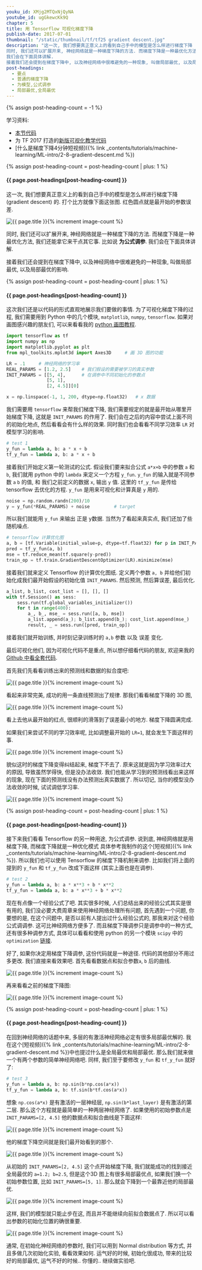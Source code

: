 ```yaml
---
youku_id: XMjg2MTQxNjQyNA
youtube_id: ugGkewcKk9Q
chapter: 5
title: 用 Tensorflow 可视化梯度下降
publish-date: 2017-07-01
thumbnail: "/static/thumbnail/tf/tf25 gradient descent.jpg"
description: "这一次, 我们想要真正意义上的看到自己手中的模型是怎么样进行梯度下降 (gradient descent) 的. 打个比方就像下面这张图. 红色圆点就是最开始的参数误差.
同时, 我们还可以扩展开来, 神经网络就是一种梯度下降的方法. 而梯度下降是一种最优化方法, 我们还能拿它来干点其它事. 比如说 **为公式调参**.
我们会在下面具体讲解.
接着我们还会提到在梯度下降中, 以及神经网络中很难避免的一种现象, 叫做局部最优, 以及局部最优的影响."
post-headings:
  - 要点
  - 普通的梯度下降
  - 为模型,公式调参
  - 局部最优,全局最优
---
```

{% assign post-heading-count = -1 %}

学习资料:
  * [本节代码](https://github.com/MorvanZhou/Tensorflow-Tutorial/blob/master/tutorial-contents/503_visualize_gradient_descent.py)
  * 为 TF 2017 打造的[新版可视化教学代码](https://github.com/MorvanZhou/Tensorflow-Tutorial)
  * [什么是梯度下降4分钟短视频]({% link _contents/tutorials/machine-learning/ML-intro/2-8-gradient-descent.md %})

{% assign post-heading-count = post-heading-count | plus: 1 %}
<h4 class="tut-h4-pad" id="{{ page.post-headings[post-heading-count] }}">{{ page.post-headings[post-heading-count] }}</h4>

这一次, 我们想要真正意义上的看到自己手中的模型是怎么样进行梯度下降 (gradient descent) 的. 打个比方就像下面这张图. 红色圆点就是最开始的参数误差.

<img class="course-image" src="/static/results/tensorflow/5_15_01.gif" alt="{{ page.title }}{% increment image-count %}">

同时, 我们还可以扩展开来, 神经网络就是一种梯度下降的方法. 而梯度下降是一种最优化方法, 我们还能拿它来干点其它事. 比如说 **为公式调参**.
我们会在下面具体讲解.

接着我们还会提到在梯度下降中, 以及神经网络中很难避免的一种现象, 叫做局部最优, 以及局部最优的影响.



{% assign post-heading-count = post-heading-count | plus: 1 %}
<h4 class="tut-h4-pad" id="{{ page.post-headings[post-heading-count] }}">{{ page.post-headings[post-heading-count] }}</h4>

这次我们还是以代码的形式直观地展示我们要做的事情.
为了可视化梯度下降的过程, 我们需要用到 Python 中的几个模块, `matplotlib`, `numpy`, `tensorflow`.
如果对画图感兴趣的朋友们, 可以来看看我的 [python 画图教程](https://morvanzhou.github.io/tutorials/data-manipulation/plt/).

```python
import tensorflow as tf
import numpy as np
import matplotlib.pyplot as plt
from mpl_toolkits.mplot3d import Axes3D     # 画 3D 图的功能

LR = .1     # 神经网络的学习率
REAL_PARAMS = [1.2, 2.5]    # 我们假设的需要被学习的真实参数
INIT_PARAMS = [[5, 4],      # 在调参中不同初始化的参数点
               [5, 1],
               [2, 4.5]][0]

x = np.linspace(-1, 1, 200, dtype=np.float32)   # x 数据
```

我们需要用 `tensorflow` 来帮我们梯度下降, 我们需要规定的就是最开始从哪里开始梯度下降, 这就是 `INIT_PARAMS` 的作用了.
我们会在之后的内容中尝试上面不同的初始化地点, 然后看看会有什么样的效果. 同时我们也会看看不同学习效率 `LR` 对模型学习的影响.

```python
# test 1
y_fun = lambda a, b: a * x + b
tf_y_fun = lambda a, b: a * x + b
```

接着我们开始定义第一轮测试的公式. 假设我们要来拟合公式 `a*x+b` 中的参数 `a` 和 `b`, 我们就用 python 中的 `lambda` 来定义一个方程 `y_fun`.
`y_fun` 的输入就是不同参数 `a` `b` 的值, 和 我们之前定义的数据 `x`, 输出 `y` 值. 这里的 `tf_y_fun` 是传给 tensorflow 去优化的方程.
`y_fun` 是用来可视化和计算真是 `y` 用的.

```python
noise = np.random.randn(200)/10
y = y_fun(*REAL_PARAMS) + noise         # target
```

所以我们就能用 `y_fun` 来输出 正是 y数据. 当然为了看起来真实点, 我们还加了些随机噪点.

```python
# tensorflow 计算优化图
a, b = [tf.Variable(initial_value=p, dtype=tf.float32) for p in INIT_PARAMS]
pred = tf_y_fun(a, b)
mse = tf.reduce_mean(tf.square(y-pred))
train_op = tf.train.GradientDescentOptimizer(LR).minimize(mse)
```

接着我们就来定义 Tensorflow 的计算优化图纸. 定义两个参数 `a, b` 并给他们初始化成我们最开始假设的初始化值 `INIT_PARAMS`.
然后预测, 然后算误差, 最后优化.

```python
a_list, b_list, cost_list = [], [], []
with tf.Session() as sess:
    sess.run(tf.global_variables_initializer())
    for t in range(400):
        a_, b_, mse_ = sess.run([a, b, mse])
        a_list.append(a_); b_list.append(b_); cost_list.append(mse_)    # record parameter changes
        result, _ = sess.run([pred, train_op])                          # training
```

接着我们就开始训练, 并时刻记录训练时的 `a,b` 参数 以及 误差 变化.

最后可视化他们, 因为可视化代码不是重点, 所以想仔细看代码的朋友, 欢迎来我的 [Github 中看全套代码](https://github.com/MorvanZhou/Tensorflow-Tutorial/blob/master/tutorial-contents/503_visualize_gradient_descent.py).

首先我们先看看训练出来的预测线和数据的拟合度吧:

<img class="course-image" src="/static/results/tensorflow/5_15_02.png" alt="{{ page.title }}{% increment image-count %}">

看起来非常完美, 成功的用一条直线预测出了规律. 那我们看看梯度下降的 3D 图,

<img class="course-image" src="/static/results/tensorflow/5_15_03.gif" alt="{{ page.title }}{% increment image-count %}">

看上去他从最开始的红点, 很顺利的滑落到了误差最小的地方. 梯度下降圆满完成.

如果我们来尝试不同的学习效率呢, 比如调整最开始的 `LR=1`, 就会发生下面这样的事.

<img class="course-image" src="/static/results/tensorflow/5_15_04.gif" alt="{{ page.title }}{% increment image-count %}">

貌似这时的梯度下降变得纠结起来, 梯度下不去了. 原来这就是因为学习效率过大的原因, 导致虽然学得快, 但是没办法收敛.
我们也能从学习到的预测线看出来这样的现象, 现在下面的预测线没有办法预测出真实数据了. 所以切记, 当你的模型没办法收敛的时候, 试试调低学习率.

<img class="course-image" src="/static/results/tensorflow/5_15_05.png" alt="{{ page.title }}{% increment image-count %}">


{% assign post-heading-count = post-heading-count | plus: 1 %}
<h4 class="tut-h4-pad" id="{{ page.post-headings[post-heading-count] }}">{{ page.post-headings[post-heading-count] }}</h4>

接下来我们看看 Tensorflow 的另一种用途, 为公式调参. 说到底, 神经网络就是用梯度下降, 而梯度下降就是一种优化模式 具体参考我制作的这个[短视频]({% link _contents/tutorials/machine-learning/ML-intro/2-8-gradient-descent.md %}).
所以我们也可以使用 Tensorflow 的梯度下降机制来调参. 比如我们将上面的提到的 `y_fun` 和 `tf_y_fun` 改成下面这样 (其实上面也是在调参).

```python
# test 2
y_fun = lambda a, b: a * x**3 + b * x**2
tf_y_fun = lambda a, b: a * x**3 + b * x**2
```

现在有点像一个经验公式了吧. 其实很多时候, 人们总结出来的经验公式其实是很有用的, 我们没必要大费周章来使用神经网络处理所有问题, 首先遇到一个问题, 你要想的是,
在这个问题中, 是否以前有人提出过什么经验公式的, 那我来对这个经验公式调调参. 这可比神经网络方便多了. 而且梯度下降调参只是调参中的一种方式, 还有很多种调参方式,
具体可以看看和使用 python 的另一个模块 `scipy` 中的 `optimization` [链接](https://docs.scipy.org/doc/scipy-0.19.0/reference/optimize.html).

好了, 如果你决定用梯度下降调参, 这份代码就是一种途径. 代码的其他部分不用过多更改. 我们直接来看效果吧. 首先看看数据点和拟合参数`a`, `b` 后的曲线.

<img class="course-image" src="/static/results/tensorflow/5_15_06.png" alt="{{ page.title }}{% increment image-count %}">

再来看看之前的梯度下降图:

<img class="course-image" src="/static/results/tensorflow/5_15_07.gif" alt="{{ page.title }}{% increment image-count %}">



{% assign post-heading-count = post-heading-count | plus: 1 %}
<h4 class="tut-h4-pad" id="{{ page.post-headings[post-heading-count] }}">{{ page.post-headings[post-heading-count] }}</h4>

在回到神经网络的话题中来, 多层的有激活神经网络必定有很多局部最优解的. 我在这个[短视频]({% link _contents/tutorials/machine-learning/ML-intro/2-8-gradient-descent.md %})中也提过什么是全局最优和局部最优.
那么我们就来做一个有两个参数的简单神经网络吧. 同样, 我们至于要修改 `y_fun` 和 `tf_y_fun` 就好了:

```python
# test 3
y_fun = lambda a, b: np.sin(b*np.cos(a*x))
tf_y_fun = lambda a, b: tf.sin(b*tf.cos(a*x))
```

想象 `np.cos(a*x)` 是有激活的一层神经层, `np.sin(b*last_layer)` 是有激活的第二层. 那么这个方程就是最简单的一种两层神经网络了.
如果使用的初始参数点是 `INIT_PARAMS=[2, 4.5]` 他的数据点和拟合曲线是下面这样:

<img class="course-image" src="/static/results/tensorflow/5_15_08.png" alt="{{ page.title }}{% increment image-count %}">

他的梯度下降空间就是我们最开始看到的那个.

<img class="course-image" src="/static/results/tensorflow/5_15_01.gif" alt="{{ page.title }}{% increment image-count %}">

从初始的 `INIT_PARAMS=[2, 4.5]` 这个点开始梯度下降, 我们就能成功的找到接近全局最优的 `a=1.2; b=2.5`,
但是这个3D 图上有很多局部最优点, 如果我们换一个初始参数位置, 比如  `INIT_PARAMS=[5, 1]`. 那么就会下降到一个最靠近他的局部最优.

<img class="course-image" src="/static/results/tensorflow/5_15_09.gif" alt="{{ page.title }}{% increment image-count %}">

这样, 我们的模型就只能止步在这, 而且并不能继续向前拟合数据点了. 所以可以看出参数的初始化位置的确很重要.

<img class="course-image" src="/static/results/tensorflow/5_15_10.png" alt="{{ page.title }}{% increment image-count %}">

通常, 在初始化神经网络的参数时, 我们可以用到 Normal distribution 等方式, 并且多做几次初始化实验, 看看效果如何. 运气好的时候, 初始化很成功,
带来的比较好的局部最优, 运气不好的时候.. 你懂的.. 继续做实验吧.


